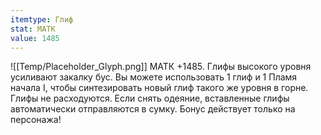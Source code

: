 ```yaml
---
itemtype: Глиф
stat: МАТК 
value: 1485
---
```

![[Temp/Placeholder_Glyph.png]]
МАТК +1485. Глифы высокого уровня усиливают закалку бус. Вы можете использовать 1 глиф и 1 Пламя начала I, чтобы синтезировать новый глиф такого же уровня в горне. Глифы не расходуются. Если снять одеяние, вставленные глифы автоматически отправляются в сумку. Бонус действует только на персонажа!
